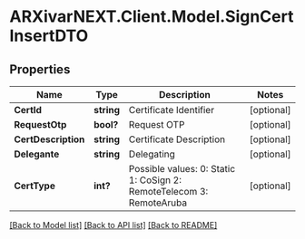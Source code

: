 # ARXivarNEXT.Client.Model.SignCertInsertDTO
## Properties

Name | Type | Description | Notes
------------ | ------------- | ------------- | -------------
**CertId** | **string** | Certificate Identifier | [optional] 
**RequestOtp** | **bool?** | Request OTP | [optional] 
**CertDescription** | **string** | Certificate Description | [optional] 
**Delegante** | **string** | Delegating | [optional] 
**CertType** | **int?** | Possible values:  0: Static  1: CoSign  2: RemoteTelecom  3: RemoteAruba  | [optional] 

[[Back to Model list]](../README.md#documentation-for-models) [[Back to API list]](../README.md#documentation-for-api-endpoints) [[Back to README]](../README.md)

